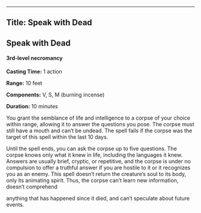 -------------------------
Title: Speak with Dead
-------------------------

## Speak with Dead

#### 3rd-level necromancy


**Casting Time:** 1 action

**Range:** 10 feet

**Components:** V, S, M (burning incense)

**Duration:** 10 minutes


You grant the semblance of life and intelligence to a corpse of your
choice within range, allowing it to answer the questions you pose. The
corpse must still have a mouth and can’t be undead. The spell fails if
the corpse was the target of this spell within the last 10 days.

Until the spell ends, you can ask the corpse up to five questions. The
corpse knows only what it knew in life, including the languages it knew.
Answers are usually brief, cryptic, or repetitive, and the corpse is
under no compulsion to offer a truthful answer if you are hostile to it
or it recognizes you as an enemy. This spell doesn’t return the
creature’s soul to its body, only its animating spirit. Thus, the corpse
can’t learn new information, doesn’t comprehend

anything that has happened since it died, and can’t speculate about
future events.


